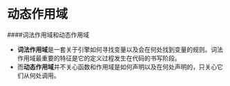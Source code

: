 # 动态作用域

####词法作用域和动态作用域
* **词法作用域**是一套关于引擎如何寻找变量以及会在何处找到变量的规则。词法作用域最重要的特征是它的定义过程发生在代码的书写阶段。
* 而**动态作用域**并不关心函数和作用域是如何声明以及在何处声明的，只关心它们从何处调用。


